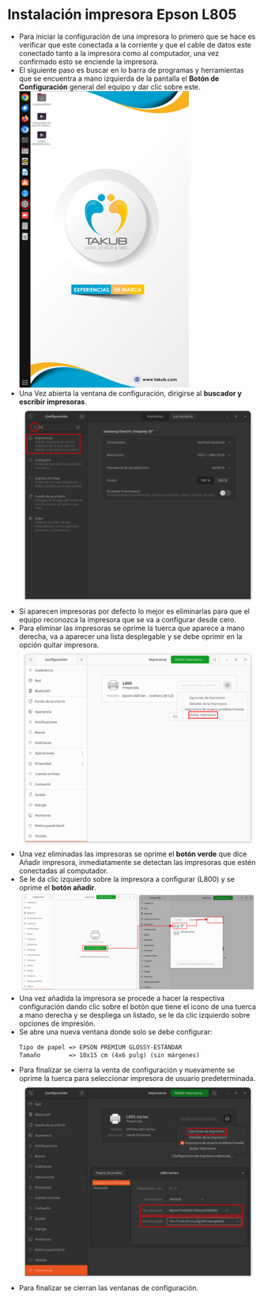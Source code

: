 # Instalación impresora Epson L805

- Para iniciar la configuración de una impresora lo primero que se hace es verificar que este conectada a la corriente y que el cable de datos este conectado tanto a la impresora como al computador, una vez confirmado esto se enciende la impresora.
- El siguiente paso es buscar en lo barra de programas y herramientas que se encuentra a mano izquierda de la pantalla el **Botón de Configuración** general del equipo y dar clic sobre este.
![desktop ubuntu][desktopUbuntu]
- Una Vez abierta la ventana de configuración, dirigirse al **buscador y escribir impresoras**.
![ventana configuración impresora][configuracionImpresora2]
- Si aparecen impresoras por defecto lo mejor es eliminarlas para que el equipo reconozca la impresora que se va a configurar desde cero.
- Para eliminar las impresoras se oprime la tuerca que aparece a mano derecha, va a aparecer una lista desplegable y se debe oprimir en la opción quitar impresora.
![quitar impresora][quitarImpresora]
- Una vez eliminadas las impresoras se oprime el **botón verde** que dice Añadir impresora, inmediatamente se detectan las impresoras que estén conectadas al computador.
- Se le da clic izquierdo sobre la impresora a configurar (L800) y se oprime el **botón añadir**.
![añadir impresora][anadirImpresora]
- Una vez añadida la impresora se procede a hacer la respectiva configuración dando clic sobre el botón que tiene el icono de una tuerca a mano derecha y se despliega un listado, se le da clic izquierdo sobre opciones de impresión.
- Se abre una nueva ventana donde solo se debe configurar: 
  ```
  Tipo de papel => EPSON PREMIUM GLOSSY-ESTÁNDAR  
  Tamaño        => 10x15 cm (4x6 pulg) (sin márgenes)
  ```
- Para finalizar se cierra la venta de configuración y nuevamente se oprime la tuerca para seleccionar impresora de usuario predeterminada.
![configurar L805][configL805]
- Para finalizar se cierran las ventanas de configuración.

[desktopUbuntu]: ./img/escritorio-ubuntu22.png
[configuracionImpresora2]: ./img/config-impresora-2.png
[quitarImpresora]: ./img/quitar-impresora.png
[anadirImpresora]: ./img/anadir-impresora.png
[configL805]: ./img/config-l805.png

